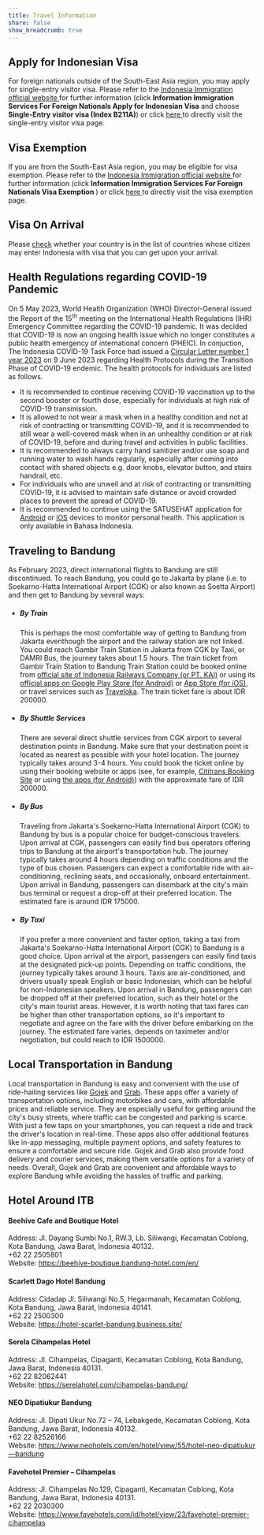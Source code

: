 ```yaml
---
title: Travel Information
share: false
show_breadcrumb: true
---
```


## Apply for Indonesian Visa

<div class="px-3">
    For foreign nationals outside of the South-East Asia region, you may apply for single-entry visitor visa. Please refer to the <a href="https://www.imigrasi.go.id/en/" target="_blank"> Indonesia Immigration official website </a> for further information (click <b>Information <i class="fa-solid fa-caret-right"></i> Immigration Services <i class="fa-solid fa-caret-right"></i> For Foreign Nationals <i class="fa-solid fa-caret-right"></i> Apply for Indonesian Visa</b> and choose <b>Single-Entry visitor visa (Index B211A)</b>) or click <a href="https://www.imigrasi.go.id/en/visa-kunjungan-satu-kali-perjalanan-b211a/" target="_blank"> here </a> to directly visit the single-entry visitor visa page.
</div>

## Visa Exemption

<div class="px-3">
If you are from the South-East Asia region, you may be eligible for visa exemption. Please refer to the <a href="https://www.imigrasi.go.id/en/" target="_blank"> Indonesia Immigration official website </a> for further information (click <b>Information <i class="fa-solid fa-caret-right"></i> Immigration Services <i class="fa-solid fa-caret-right"></i> For Foreign Nationals <i class="fa-solid fa-caret-right"></i> Visa Exemption </b>) or click <a href="https://www.imigrasi.go.id/en/bebas-visa-kunjungan/" target="_blank"> here </a> to directly visit the visa exemption page.
</div>

## Visa On Arrival

<div class="px-3">
Please <a href="https://www.imigrasi.go.id/en/e-voa/" target="_blank">check</a> whether your country is in the list of countries whose citizen may enter Indonesia with visa that you can get upon your arrival.
</div>

## Health Regulations regarding COVID-19 Pandemic

<div class="px-3">
    On 5 May 2023, World Health Organization (WHO) Director-General issued the Report of the 15<sup>th</sup> meeting on the International Health Regulations (IHR) Emergency Committee regarding the COVID-19 pandemic. It was decided that COVID-19 is now an ongoing health issue which no longer constitutes a public health emergency of international concern (PHEIC). In conjuction, The Indonesia COVID-19 Task Force had issued a <a href="https://covid19.go.id/artikel/2023/06/09/surat-edaran-kasatgas-nomor-1-tahun-2023" target="_blank">Circular Letter number 1 year 2023</a> on 9 June 2023 regarding Health Protocols during the Transition Phase of COVID-19 endemic. The health protocols for individuals are listed as follows.
    <ul>
        <li>
        It is recommended to continue receiving COVID-19 vaccination up to the second booster or fourth dose, especially for individuals at high risk of COVID-19 transmission.
        </li>
        <li>
        It is allowed to not wear a mask when in a healthy condition and not at risk of contracting or transmitting COVID-19, and it is recommended to still wear a well-covered mask when in an unhealthy condition or at risk of COVID-19, before and during travel and activities in public facilities.
        </li>
        <li>
        It is recommended to always carry hand sanitizer and/or use soap and running water to wash hands regularly, especially after coming into contact with shared objects e.g. door knobs, elevator button,  and stairs handrail, etc.
        </li>
        <li>
        For individuals who are unwell and at risk of contracting or transmitting COVID-19, it is advised to maintain safe distance or avoid crowded places to prevent the spread of COVID-19.
        </li>
        <li>
        It is recommended to continue using the SATUSEHAT application for <a href="https://play.google.com/store/apps/details?id=com.telkom.tracencare&hl=en&gl=US" target="_blank">Android</a> or <a href="https://apps.apple.com/us/app/satusehat-mobile/id1504600374" target="_blank">iOS</a> devices to monitor personal health. This application is only available in Bahasa Indonesia.
        </li>
    </ul>
</div>

## Traveling to Bandung 

<div class="px-3">
As February 2023, direct international flights to Bandung are still discontinued. To reach  Bandung, you could go to Jakarta by plane (i.e. to Soekarno-Hatta International Airport (CGK) or also known as Soetta Airport) and then get to Bandung by several ways:
<ul>
    <li>
    <h5>By Train</h5>
    <p>
    This is perhaps the most comfortable way of getting to Bandung from Jakarta eventhough the airport and the railway station are not linked. You could reach Gambir Train Station in Jakarta from CGK by Taxi, or DAMRI Bus, the journey takes about 1.5 hours. The train ticket from Gambir Train Station to Bandung Train Station could be booked online from <a href="https://booking.kai.id/" target="_blank">official site of Indonesia Railways Company (or PT. KAI)</a> or using its <a href="https://play.google.com/store/apps/details?id=com.kai.kaiticketing&hl=en" target="_blank">official apps on Google Play Store (for Android)</a> or <a href="https://apps.apple.com/id/app/kai-access/id901804734" target="_blank">App Store (for iOS)</a>, or travel services such as <a href="https://www.traveloka.com/en-en/" target="_blank">Traveloka</a>. The train ticket fare is about IDR 200000.
    </p> 
    </li>
    <li>
    <h5>By Shuttle Services</h5>
    <p>
    There are several direct shuttle services from CGK airport to several destination points in Bandung. Make sure that your destination point is located as nearest as possible with your hotel location. The journey typically takes around 3-4 hours. You could book the ticket online by using their booking website or apps (see, for example, <a href="https://www.cititrans.co.id/book-now/" target="_blank">Cititrans Booking Site</a> or using <a href="https://play.google.com/store/apps/details?id=air.com.cititrans.birdev02&hl=en" target="_blank">the apps (for Android)</a>) with the approximate fare of IDR 200000.
    </p>
    </li>
    <li>
    <h5>By Bus</h5>
    <p>
    Traveling from Jakarta's Soekarno-Hatta International Airport (CGK) to Bandung by bus is a popular choice for budget-conscious travelers. Upon arrival at CGK, passengers can easily find bus operators offering trips to Bandung at the airport's transportation hub. The journey typically takes around 4 hours depending on traffic conditions and the type of bus chosen. Passengers can expect a comfortable ride with air-conditioning, reclining seats, and occasionally, onboard entertainment. Upon arrival in Bandung, passengers can disembark at the city's main bus terminal or request a drop-off at their preferred location. The estimated fare is around IDR 175000.
    </p>
    </li>
    <li>
    <h5>By Taxi</h5>
    <p>
    If you prefer a more convenient and faster option, taking a taxi from Jakarta's Soekarno-Hatta International Airport (CGK) to Bandung is a good choice. Upon arrival at the airport, passengers can easily find taxis at the designated pick-up points. Depending on traffic conditions, the journey typically takes around 3 hours. Taxis are air-conditioned, and drivers usually speak English or basic Indonesian, which can be helpful for non-Indonesian speakers. Upon arrival in Bandung, passengers can be dropped off at their preferred location, such as their hotel or the city's main tourist areas. However, it is worth noting that taxi fares can be higher than other transportation options, so it's important to negotiate and agree on the fare with the driver before embarking on the journey. The estimated fare varies, depends on taximeter and/or negotiation, but could reach to IDR 1500000.
    <!-- Taking a taxi is a good option for those who value privacy and comfort during their travels, especially after a long flight -->
    </p>
    </li>
</ul>
</div>

## Local Transportation in Bandung

<div class="px-3 pb-2">
Local transportation in Bandung is easy and convenient with the use of ride-hailing services like <a href="https://play.google.com/store/apps/details?id=com.gojek.app&hl=en" target="_blank">Gojek</a> and <a href="https://play.google.com/store/apps/details?id=com.grabtaxi.passenger&hl=en" target="_blank">Grab</a>. These apps offer a variety of transportation options, including motorbikes and cars, with affordable prices and reliable service. They are especially useful for getting around the city's busy streets, where traffic can be congested and parking is scarce. With just a few taps on your smartphones, you can request a ride and track the driver's location in real-time. These apps also offer additional features like in-app messaging, multiple payment options, and safety features to ensure a comfortable and secure ride. Gojek and Grab also provide food delivery and courier services, making them versatile options for a variety of needs. Overall, Gojek and Grab are convenient and affordable ways to explore Bandung while avoiding the hassles of traffic and parking.
</div>

## Hotel Around ITB

<div class="px-3 pb-2">
<h4> Beehive Cafe and Boutique Hotel </h4>
Address: Jl. Dayang Sumbi No.1, RW.3, Lb. Siliwangi, Kecamatan Coblong, Kota Bandung, Jawa Barat, Indonesia 40132. <br>
<i class="fa-solid fa-phone"></i> +62 22 2505801 <br>
Website: <a href="https://beehive-boutique.bandung-hotel.com/en/" target="_blank"> https://beehive-boutique.bandung-hotel.com/en/</a>
</div>

<div class="px-3 pb-2">
<h4>Scarlett Dago Hotel Bandung</h4>
Address: Cidadap Jl. Siliwangi No.5, Hegarmanah, Kecamatan Coblong, Kota Bandung, Jawa Barat, Indonesia 40141. <br>
<i class="fa-solid fa-phone"></i> +62 22 2500300 <br>
Website: <a href="https://hotel-scarlet-bandung.business.site/" target="_blank"> https://hotel-scarlet-bandung.business.site/ </a>
</div>

<div class="px-3 pb-2">
<h4>Serela Cihampelas Hotel</h4>
Address: Jl. Cihampelas, Cipaganti, Kecamatan Coblong, Kota Bandung, Jawa Barat, Indonesia 40131. <br>
<i class="fa-solid fa-phone"></i> +62 22 82062441 <br>
Website: <a href="https://serelahotel.com/cihampelas-bandung/" target="_blank"> https://serelahotel.com/cihampelas-bandung/ </a>
</div>

<div class="px-3 pb-2">
<h4>NEO Dipatiukur Bandung</h4>
Address: Jl. Dipati Ukur No.72 – 74, Lebakgede, Kecamatan Coblong, Kota Bandung, Jawa Barat, Indonesia 40132. <br>
<i class="fa-solid fa-phone"></i> +62 22 82526166 <br>
Website: <a href="https://www.neohotels.com/en/hotel/view/55/hotel-neo-dipatiukur—bandung" target="_blank"> https://www.neohotels.com/en/hotel/view/55/hotel-neo-dipatiukur—bandung </a>
</div>

<div class="px-3 pb-2">
<h4>Favehotel Premier – Cihampelas</h4>
Address: Jl. Cihampelas No.129, Cipaganti, Kecamatan Coblong, Kota Bandung, Jawa Barat, Indonesia 40131. <br>
<i class="fa-solid fa-phone"></i> +62 22 2030300 <br>
Website: <a href="https://www.favehotels.com/id/hotel/view/23/favehotel-premier-cihampelas" target="_blank"> https://www.favehotels.com/id/hotel/view/23/favehotel-premier-cihampelas </a>
</div>
